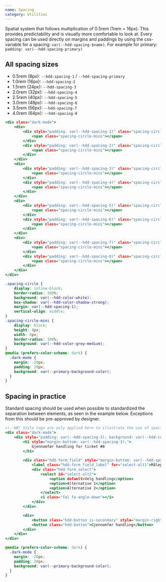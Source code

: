 ```yaml
---
name: Spacing
category: Utilities
---
```


Spatial system that follows multiplication of 0.5rem (1rem = 16px). This provides predictability and is visually more comfortable to look at. Every spacing can be used directly on margins and paddings by using the css-variable for a spacing: `var(--hdd-spacing-$name)`. For example for primary: `padding: var(--hdd-spacing-primary)`

## All spacing sizes

- 0.5rem (8px):  `--hdd-spacing-1` / `--hdd-spacing-primary`
- 1.0rem (16px): `--hdd-spacing-2`
- 1.5rem (24px): `--hdd-spacing-3`
- 2.0rem (32px): `--hdd-spacing-4`
- 2.5rem (40px): `--hdd-spacing-5`
- 3.0rem (48px): `--hdd-spacing-6`
- 3.5rem (56px): `--hdd-spacing-7`
- 4.0rem (64px): `--hdd-spacing-8`

```spacing.html
<div class="dark-mode">
	<div>
		<div style="padding: var(--hdd-spacing-1)" class="spacing-circle">
			<span class="spacing-circle-mini"></span>
		</div>
		<div style="padding: var(--hdd-spacing-2)" class="spacing-circle">
			<span class="spacing-circle-mini"></span>
		</div>
	</div>
	<div>
		<div style="padding: var(--hdd-spacing-3)" class="spacing-circle">
			<span class="spacing-circle-mini"></span>
		</div>
		<div style="padding: var(--hdd-spacing-4)" class="spacing-circle">
			<span class="spacing-circle-mini"></span>
		</div>
	</div>
	<div>
		<div style="padding: var(--hdd-spacing-5)" class="spacing-circle">
			<span class="spacing-circle-mini"></span>
		</div>
		<div style="padding: var(--hdd-spacing-6)" class="spacing-circle">
			<span class="spacing-circle-mini"></span>
		</div>
	</div>
	<div>
		<div style="padding: var(--hdd-spacing-7)" class="spacing-circle">
			<span class="spacing-circle-mini"></span>
		</div>
		<div style="padding: var(--hdd-spacing-8)" class="spacing-circle">
			<span class="spacing-circle-mini"></span>
		</div>
	</div>
</div>
```

```spacing.css	hidden
.spacing-circle {
	display: inline-block; 
	border-radius: 100%; 
	background: var(--hdd-color-white); 
	box-shadow: var(--hdd-color-shadow-strong); 
	margin: var(--hdd-spacing-1); 
	vertical-align: middle;
}
.spacing-circle-mini {
	display: block; 
	height: 8px; 
	width: 8px; 
	border-radius: 100%; 
	background: var(--hdd-color-grey-medium); 
}
@media (prefers-color-scheme: dark) {
  .dark-mode {
    margin: -20px;
    padding: 20px;
    background: var(--primary-background-color);
  }
}
```

## Spacing in practice
Standard spacing should be used when possible to standardized the separation between elements, as seen in the example below. Exceptions from this should be pre-approved by designer.

```spacing-realistic.html
<!--NB! Style tags are only applied here to illustrate the use of spacing variables. -->
<div class="dark-mode">
	<div style="padding: var(--hdd-spacing-3); background: var(--hdd-color-white); border-radius: 5px;">
		<h1 style="margin-bottom: var(--hdd-spacing-3);">
			Gjennomfør handling for ticket #8
		</h1>
		
		<div class="hdd-form_field" style="margin-bottom: var(--hdd-spacing-2)">
			<label class="hdd-form_field_label" for="select-alt1">Målepunkt</label>
			<div class="hdd-form_select">
				<select id="select-alt2">
					<option default>Velg handling</option>
					<option>Alternative 1</option>
					<option>Alternative 2</option>
				</select>
				<i class="fal fa-angle-down"></i>
			</div>
		</div>

		<div>
			<button class="hdd-button is-secondary" style="margin-right: var(--hdd-spacing-2);">Avbryt</button>
			<button class="hdd-button">Gjennomfør handling</button>
		</div>
	</div>
</div>
```

```spacing-realistic.css
@media (prefers-color-scheme: dark) {
  .dark-mode {
    margin: -20px;
    padding: 20px;
    background: var(--primary-background-color);
  }
}
```
